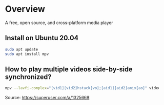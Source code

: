# Overview
A free, open source, and cross-platform media player

## Install on Ubuntu 20.04
```sh
sudo apt update
sudo apt install mpv
```

## How to play multiple videos side-by-side synchronized?
```sh
mpv --lavfi-complex="[vid1][vid2]hstack[vo];[aid1][aid2]amix[ao]" video1.mkv --external-file=video2.mkv
```

Source: https://superuser.com/a/1325668
